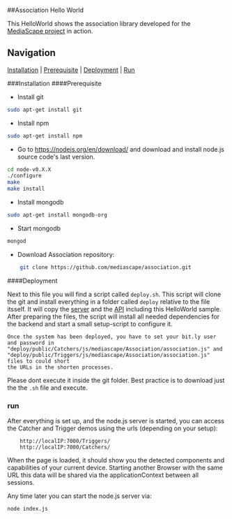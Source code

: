 ##Association Hello World

This HelloWorld shows the association library developed for the [MediaScape project](http://mediascapeproject.eu/) in action.

## Navigation
[Installation][] | [Prerequisite][] | [Deployment][]  | [Run][]

###Installation
####Prerequisite
* Install git
```sh
sudo apt-get install git
```
* Install npm
```sh
sudo apt-get install npm
```
* Go to https://nodejs.org/en/download/ and download and install node.js source code's last version.

```sh
cd node-v0.X.X
./configure
make
make install
```
* Install mongodb
```sh
sudo apt-get install mongodb-org
```
* Start mongodb
```sh
mongod
```
* Download Association repository:
```sh
    git clone https://github.com/mediascape/association.git
```

####Deployment

Next to this file you will find a script called `deploy.sh`.
This script will clone the git and install everything in a folder called `deploy` relative to the file itsself. It will copy the [server](../Server) and the [API](../API) including this HelloWorld sample. After preparing the files, the script will install all needed dependencies for the backend and start a small setup-script to configure it.
```
Once the system has been deployed, you have to set your bit.ly user and password in
"deploy/public/Catchers/js/mediascape/Association/association.js" and
"deploy/public/Triggers/js/mediascape/Association/association.js" files to could short
the URLs in the shorten processes.
```
Please dont execute it inside the git folder. Best practice is to download just the the `.sh` file and execute.

### run
After everything is set up, and the node.js server is started, you can access the Catcher and Trigger demos using the urls (depending on your setup): 
```
    http://localIP:7000/Triggers/
    http://localIP:7000/Catchers/

```
When the page is loaded, it should show you the detected components and capabilities of your current device.
Starting another Browser with the same URL this data will be shared via the applicationContext between all sessions.


Any time later you can start the node.js server via:

```bash
node index.js
```

[Installation]: #installation
[Prerequisite]: #prerequisite
[Deployment]: #deployment
[Run]: #run
